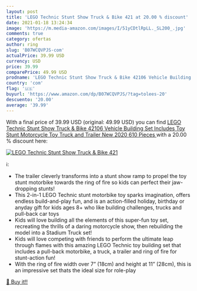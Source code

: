 ```yaml
---
layout: post
title: 'LEGO Technic Stunt Show Truck & Bike 421 at 20.00 % discount'
date: 2021-01-18 13:24:34
image: 'https://m.media-amazon.com/images/I/51yCDtlRpLL._SL200_.jpg'
comments: true
category: ofertas
author: ring
slug: 'B07WCQVPJS-com'
actualPrice: 39.99 USD
currency: USD
price: 39.99
comparePrice: 49.99 USD
prodname: 'LEGO Technic Stunt Show Truck & Bike 42106 Vehicle Building Set Includes Toy Stunt Motorcycle  Toy Truck and Trailer  New 2020  610 Pieces '
country: 'com'
flag: '🇺🇸'
buyurl: 'https://www.amazon.com/dp/B07WCQVPJS/?tag=tolees-20'
descuento: '20.00'
average: '39.99'
---
```


With a final price of 39.99 USD (original: 49.99 USD) you can find [LEGO Technic Stunt Show Truck & Bike 42106 Vehicle Building Set Includes Toy Stunt Motorcycle  Toy Truck and Trailer  New 2020  610 Pieces ](https://www.amazon.com/dp/B07WCQVPJS/?tag=tolees-20) with a  20.00 % discount here:

[![LEGO Technic Stunt Show Truck & Bike 421](https://m.media-amazon.com/images/I/51yCDtlRpLL._SL200_.jpg)](https://www.amazon.com/dp/B07WCQVPJS/?tag=tolees-20)

ℹ️:

- The trailer cleverly transforms into a stunt show ramp to propel the toy stunt motorbike towards the ring of fire so kids can perfect their jaw-dropping stunts!
- This 2-in-1 LEGO Technic stunt motorbike toy sparks imagination, offers endless build-and-play fun, and is an action-filled holiday, birthday or anyday gift for kids ages 8+ who like building challenges, trucks and pull-back car toys
- Kids will love building all the elements of this super-fun toy set, recreating the thrills of a daring motorcycle show, then rebuilding the model into a Stadium Truck set!
- Kids will love competing with friends to perform the ultimate leap through flames with this amazing LEGO Technic toy building set that includes a pull-back motorbike, a truck, a trailer and ring of fire for stunt-action fun!
- With the ring of fire width over 7” (18cm) and height at 11” (28cm), this is an impressive set thats the ideal size for role-play

[🛒 Buy it!!](https://www.amazon.com/dp/B07WCQVPJS/?tag=tolees-20)
